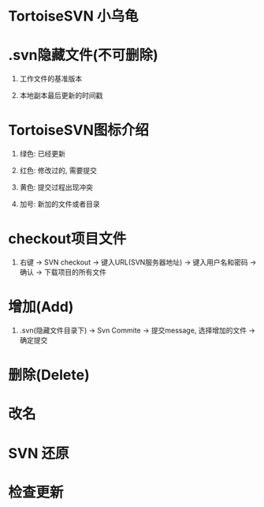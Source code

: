 # TortoiseSVN 小乌龟

# .svn隐藏文件(不可删除)

  1. 工作文件的基准版本

  2. 本地副本最后更新的时间戳

# TortoiseSVN图标介绍

  1. 绿色: 已经更新

  2. 红色: 修改过的, 需要提交

  3. 黄色: 提交过程出现冲突

  4. 加号: 新加的文件或者目录

# checkout项目文件

  1. 右键 -> SVN checkout -> 键入URL(SVN服务器地址) -> 键入用户名和密码 -> 确认 -> 下载项目的所有文件

# 增加(Add)

  1. .svn(隐藏文件目录下) -> Svn Commite -> 提交message, 选择增加的文件 -> 确定提交

# 删除(Delete)

# 改名

# SVN 还原

# 检查更新

